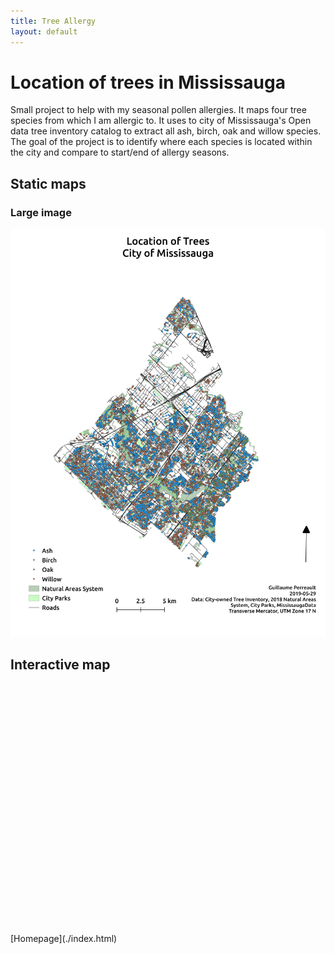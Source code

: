 ```yaml
---
title: Tree Allergy
layout: default
---
```

# Location of trees in Mississauga
Small project to help with my seasonal pollen allergies. It maps four tree species from which I am allergic to. It uses to city of Mississauga's Open data tree inventory catalog to extract all ash, birch, oak and willow species. The goal of the project is to identify where each species is located within the city and compare to start/end of allergy seasons.

## Static maps
### Large image
![Ash trees map](./Trees.jpeg)

## Interactive map
<div id="mapid" style="width: 600px; height: 400px">
      <script>
            var mymap = L.map('mapid').setView([43.588, -79.648], 11);
            L.tileLayer('https://api.tiles.mapbox.com/v4/{id}/{z}/{x}/{y}.png?access_token={accessToken}', {
                  attribution: 'Map data &copy; <a href="https://www.openstreetmap.org/">OpenStreetMap</a> contributors, <a href="https://creativecommons.org/licenses/by-sa/2.0/">CC-BY-SA</a>, Imagery © <a href="https://www.mapbox.com/">Mapbox</a>',
                  maxZoom: 18,
                  id: 'mapbox.streets',
                  accessToken: 'pk.eyJ1IjoiZ3BlcnJlYXVsdDkxIiwiYSI6ImNqdXJqYmxubTBpbDU0M25wdm5hMnk2dGEifQ.xS5T9S5SvQKL8wiChwUErA'
            }).addTo(mymap);
            var geojsonMarkerAsh = {
                  radius: 3,
                  fillColor: "#259ff0",
                  color: "#000",
                  weight: 1,
                  opacity: 1,
                  fillOpacity: 0.8
            };
            var geojsonMarkerBirch = {
                  radius: 3,
                  fillColor: "#729b6f",
                  color: "#000",
                  weight: 1,
                  opacity: 1,
                  fillOpacity: 0.8
            };
            var geojsonMarkerOak = {
                  radius: 3,
                  fillColor: "#a47158",
                  color: "#000",
                  weight: 1,
                  opacity: 1,
                  fillOpacity: 0.8
            };
            var geojsonMarkerWillow = {
                  radius: 3,
                  fillColor: "#f45f42",
                  color: "#000",
                  weight: 1,
                  opacity: 1,
                  fillOpacity: 0.8
            };
            function getColor(d) {
                  return d === 'Ash'  ? "#259ff0" :
                  d === 'Birch'  ? "#729b6f" :
                  d === 'Oak' ? "#a47158" :
                 "#f45f42";
            }
            function forEachFeature(feature, layer) {
                var popupContent =  feature.properties.BOTDESC;
                layer.bindPopup(popupContent);
                //layer.bindTooltip(popupContent);
            }
            $.getJSON("Tree_3857_ash.geojson",function(data){
                  L.geoJson(data, {
                        pointToLayer: function (feature, latlng) {
                        return L.circleMarker(latlng, geojsonMarkerAsh);
                        },
                        onEachFeature: forEachFeature
                  }).addTo(mymap);
            });
            $.getJSON("Tree_3857_birch.geojson",function(data){
                  L.geoJson(data, {
                        pointToLayer: function (feature, latlng) {
                        return L.circleMarker(latlng, geojsonMarkerBirch);
                        },
                        onEachFeature: forEachFeature
                  }).addTo(mymap);
            });
            $.getJSON("Tree_3857_oak.geojson",function(data){
                  L.geoJson(data, {
                        pointToLayer: function (feature, latlng) {
                        return L.circleMarker(latlng, geojsonMarkerOak);
                        },
                        onEachFeature: forEachFeature
                  }).addTo(mymap);
            });
            $.getJSON("Tree_3857_willow.geojson",function(data){
                  L.geoJson(data, {
                        pointToLayer: function (feature, latlng) {
                        return L.circleMarker(latlng, geojsonMarkerWillow);
                        },
                        onEachFeature: forEachFeature
                  }).addTo(mymap);
            });
            var legend = L.control({position: 'bottomleft'});
            legend.onAdd = function (map) {
                  var div = L.DomUtil.create('div', 'info legend'),
                  labels = ['<strong>Trees</strong>'],
                  categories = ['Ash','Birch','Oak','Willow'];
                  for (var i = 0; i < categories.length; i++) {
                    div.innerHTML += labels.push(
                      '<i class="circle" style="background:' + getColor(categories[i]) + '"></i> ' +
                      (categories[i] ? categories[i] + '<br>' : '+')
                    );
                  }
                  div.innerHTML = labels.join('<br>');
                  return div;
             };
             legend.addTo(mymap);
     </script>
</div>
[Homepage](./index.html)
